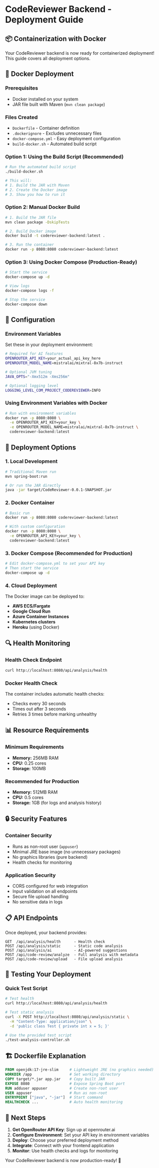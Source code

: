 # CodeReviewer Backend - Deployment Guide

## 📦 Containerization with Docker

Your CodeReviewer backend is now ready for containerized deployment! This guide covers all deployment options.

## 🐳 Docker Deployment

### Prerequisites
- Docker installed on your system
- JAR file built with Maven (`mvn clean package`)

### Files Created
- `Dockerfile` - Container definition
- `.dockerignore` - Excludes unnecessary files
- `docker-compose.yml` - Easy deployment configuration
- `build-docker.sh` - Automated build script

### Option 1: Using the Build Script (Recommended)
```bash
# Run the automated build script
./build-docker.sh

# This will:
# 1. Build the JAR with Maven
# 2. Create the Docker image
# 3. Show you how to run it
```

### Option 2: Manual Docker Build
```bash
# 1. Build the JAR file
mvn clean package -DskipTests

# 2. Build Docker image
docker build -t codereviewer-backend:latest .

# 3. Run the container
docker run -p 8080:8080 codereviewer-backend:latest
```

### Option 3: Using Docker Compose (Production-Ready)
```bash
# Start the service
docker-compose up -d

# View logs
docker-compose logs -f

# Stop the service
docker-compose down
```

## 🔧 Configuration

### Environment Variables
Set these in your deployment environment:

```bash
# Required for AI features
OPENROUTER_API_KEY=your_actual_api_key_here
OPENROUTER_MODEL_NAME=mistralai/mixtral-8x7b-instruct

# Optional JVM tuning
JAVA_OPTS="-Xmx512m -Xms256m"

# Optional logging level
LOGGING_LEVEL_COM_PROJECT_CODEREVIEWER=INFO
```

### Using Environment Variables with Docker
```bash
# Run with environment variables
docker run -p 8080:8080 \
  -e OPENROUTER_API_KEY=your_key \
  -e OPENROUTER_MODEL_NAME=mistralai/mixtral-8x7b-instruct \
  codereviewer-backend:latest
```

## 🚀 Deployment Options

### 1. Local Development
```bash
# Traditional Maven run
mvn spring-boot:run

# Or run the JAR directly
java -jar target/CodeReviewer-0.0.1-SNAPSHOT.jar
```

### 2. Docker Container
```bash
# Basic run
docker run -p 8080:8080 codereviewer-backend:latest

# With custom configuration
docker run -p 8080:8080 \
  -e OPENROUTER_API_KEY=your_key \
  codereviewer-backend:latest
```

### 3. Docker Compose (Recommended for Production)
```bash
# Edit docker-compose.yml to set your API key
# Then start the service
docker-compose up -d
```

### 4. Cloud Deployment
The Docker image can be deployed to:
- **AWS ECS/Fargate**
- **Google Cloud Run**
- **Azure Container Instances**
- **Kubernetes clusters**
- **Heroku** (using Docker)

## 🔍 Health Monitoring

### Health Check Endpoint
```bash
curl http://localhost:8080/api/analysis/health
```

### Docker Health Check
The container includes automatic health checks:
- Checks every 30 seconds
- Times out after 3 seconds
- Retries 3 times before marking unhealthy

## 📊 Resource Requirements

### Minimum Requirements
- **Memory:** 256MB RAM
- **CPU:** 0.25 cores
- **Storage:** 100MB

### Recommended for Production
- **Memory:** 512MB RAM
- **CPU:** 0.5 cores
- **Storage:** 1GB (for logs and analysis history)

## 🔒 Security Features

### Container Security
- Runs as non-root user (`appuser`)
- Minimal JRE base image (no unnecessary packages)
- No graphics libraries (pure backend)
- Health checks for monitoring

### Application Security
- CORS configured for web integration
- Input validation on all endpoints
- Secure file upload handling
- No sensitive data in logs

## 📋 API Endpoints

Once deployed, your backend provides:

```
GET  /api/analysis/health      - Health check
POST /api/analysis/static      - Static code analysis
POST /api/analysis/ai          - AI-powered suggestions
POST /api/code-review/analyze  - Full analysis with metadata
POST /api/code-review/upload   - File upload analysis
```

## 🧪 Testing Your Deployment

### Quick Test Script
```bash
# Test health
curl http://localhost:8080/api/analysis/health

# Test static analysis
curl -X POST http://localhost:8080/api/analysis/static \
  -H "Content-Type: application/json" \
  -d 'public class Test { private int x = 5; }'

# Use the provided test script
./test-analysis-controller.sh
```

## 🏗️ Dockerfile Explanation

```dockerfile
FROM openjdk:17-jre-slim     # Lightweight JRE (no graphics needed)
WORKDIR /app                 # Set working directory
COPY target/*.jar app.jar    # Copy built JAR
EXPOSE 8080                  # Expose Spring Boot port
RUN adduser appuser          # Create non-root user
USER appuser                 # Run as non-root
ENTRYPOINT ["java", "-jar"]  # Start command
HEALTHCHECK ...              # Auto health monitoring
```

## 🎯 Next Steps

1. **Get OpenRouter API Key**: Sign up at openrouter.ai
2. **Configure Environment**: Set your API key in environment variables
3. **Deploy**: Choose your preferred deployment method
4. **Integrate**: Connect with your frontend application
5. **Monitor**: Use health checks and logs for monitoring

Your CodeReviewer backend is now production-ready! 🎉
